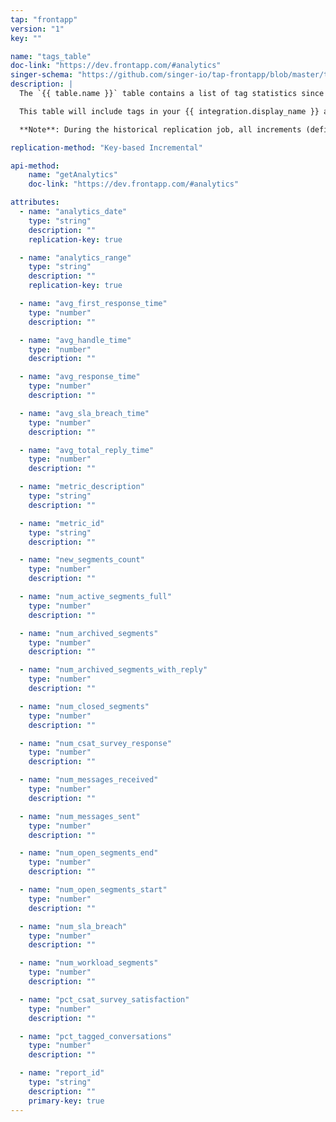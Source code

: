 ```yaml
---
tap: "frontapp"
version: "1"
key: ""

name: "tags_table"
doc-link: "https://dev.frontapp.com/#analytics"
singer-schema: "https://github.com/singer-io/tap-frontapp/blob/master/tap_frontapp/schemas/tags_table.json"
description: |
  The `{{ table.name }}` table contains a list of tag statistics since the last completed replication job through the most recent iteration of the defined [**Incremental Range**](#add-stitch-data-source) (day or hour).

  This table will include tags in your {{ integration.display_name }} account.

  **Note**: During the historical replication job, all increments (defined using the **Incremental Range** setting) since the **Start Date** will be replicated. This will result in the first record for this table being an aggregated record across all tags.

replication-method: "Key-based Incremental"

api-method:
    name: "getAnalytics"
    doc-link: "https://dev.frontapp.com/#analytics"

attributes:
  - name: "analytics_date"
    type: "string"
    description: ""
    replication-key: true

  - name: "analytics_range"
    type: "string"
    description: ""
    replication-key: true

  - name: "avg_first_response_time"
    type: "number"
    description: ""

  - name: "avg_handle_time"
    type: "number"
    description: ""

  - name: "avg_response_time"
    type: "number"
    description: ""

  - name: "avg_sla_breach_time"
    type: "number"
    description: ""

  - name: "avg_total_reply_time"
    type: "number"
    description: ""

  - name: "metric_description"
    type: "string"
    description: ""

  - name: "metric_id"
    type: "string"
    description: ""

  - name: "new_segments_count"
    type: "number"
    description: ""

  - name: "num_active_segments_full"
    type: "number"
    description: ""

  - name: "num_archived_segments"
    type: "number"
    description: ""

  - name: "num_archived_segments_with_reply"
    type: "number"
    description: ""

  - name: "num_closed_segments"
    type: "number"
    description: ""

  - name: "num_csat_survey_response"
    type: "number"
    description: ""

  - name: "num_messages_received"
    type: "number"
    description: ""

  - name: "num_messages_sent"
    type: "number"
    description: ""

  - name: "num_open_segments_end"
    type: "number"
    description: ""

  - name: "num_open_segments_start"
    type: "number"
    description: ""

  - name: "num_sla_breach"
    type: "number"
    description: ""

  - name: "num_workload_segments"
    type: "number"
    description: ""

  - name: "pct_csat_survey_satisfaction"
    type: "number"
    description: ""

  - name: "pct_tagged_conversations"
    type: "number"
    description: ""

  - name: "report_id"
    type: "string"
    description: ""
    primary-key: true
---
```

